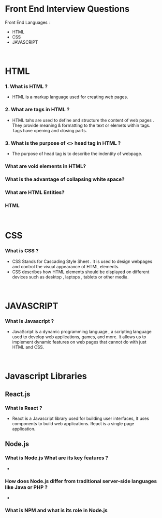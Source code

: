 # Front End Interview Questions

Front End Languages :
- HTML
- CSS 
- JAVASCRIPT

<br>

# HTML 

### 1. What is HTML ?
- HTML is a markup language used for creating web pages. 

### 2. What are tags in HTML ?
- HTML tahs are used to define and structure the content of web pages . They provide meaning & formatting to the text or elemets within tags. Tags have opening and closing parts.

### 3. What is the purpose of <> head tag in HTML ?
- The purpose of head tag is to describe the indentity of webpage.

### What are void elements in HTML?
### What is the advantage of collapsing white space?
### What are HTML Entities?
### HTML 
<br>

# CSS 

### What is CSS ?
- CSS Stands for Cascading Style Sheet . It is used to design webpages and control the visual appearance of HTML elements. <br>
- CSS describes how HTML elements should be displayed on different devices such as desktop , laptops , tablets or other media.

<br>

# JAVASCRIPT

### What is Javascript ?
- JavaScript is a dynamic programming language , a scripting language used to develop web applications, games, and more. It allows us to implement dynamic features on web pages that cannot do with just HTML and CSS.

<br>

# Javascript Libraries

## React.js

### What is React ?
- React is a Javascript library used for building user interfaces, It uses components to build web applications. React is a single page application.

## Node.js

### What is Node.js What are its key features ?
-
### How does Node.js differ from traditional server-side languages like Java or PHP ?
-
### What is NPM and what is its role in Node.js


